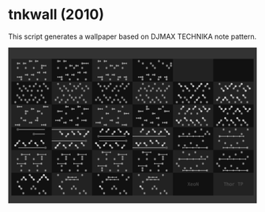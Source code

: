 # tnkwall (2010)

This script generates a wallpaper based on DJMAX TECHNIKA note pattern.

![Thor TP](thor.png)
